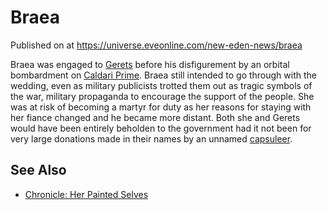 # Braea
Published on  at https://universe.eveonline.com/new-eden-news/braea

Braea was engaged to [Gerets](2aEWu9u6DutHQk9ovhWiei) before his disfigurement by an orbital bombardment on [Caldari Prime](1yEhptNaSoG42YRSay711i). Braea still intended to go through with the wedding, even as military publicists trotted them out as tragic symbols of the war, military propaganda to encourage the support of the people. She was at risk of becoming a martyr for duty as her reasons for staying with her fiance changed and he became more distant. Both she and Gerets would have been entirely beholden to the government had it not been for very large donations made in their names by an unnamed [capsuleer](15umOALoFBZxVS2oaggvJQ).

See Also
--------

-   [Chronicle: Her Painted Selves](4UeJHkSouA4f1QCD0c81x9)
